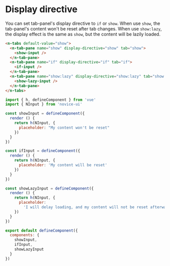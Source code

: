 # Display directive

You can set tab-panel's display directive to `if` or `show`. When use `show`, the tab-panel's content won't be reset after tab changes. When use `show:lazy`, the display effect is the same as `show`, but the content will be lazily loaded.

```html
<n-tabs default-value="show">
  <n-tab-pane name="show" display-directive="show" tab="show">
    <show-input />
  </n-tab-pane>
  <n-tab-pane name="if" display-directive="if" tab="if">
    <if-input />
  </n-tab-pane>
  <n-tab-pane name="show:lazy" display-directive="show:lazy" tab="show:lazy">
    <show-lazy-input />
  </n-tab-pane>
</n-tabs>
```

```js
import { h, defineComponent } from 'vue'
import { NInput } from 'novice-ui'

const showInput = defineComponent({
  render () {
    return h(NInput, {
      placeholder: "My content won't be reset"
    })
  }
})

const ifInput = defineComponent({
  render () {
    return h(NInput, {
      placeholder: 'My content will be reset'
    })
  }
})

const showLazyInput = defineComponent({
  render () {
    return h(NInput, {
      placeholder:
        'I will delay loading, and my content will not be reset afterwards'
    })
  }
})

export default defineComponent({
  components: {
    showInput,
    ifInput,
    showLazyInput
  }
})
```
